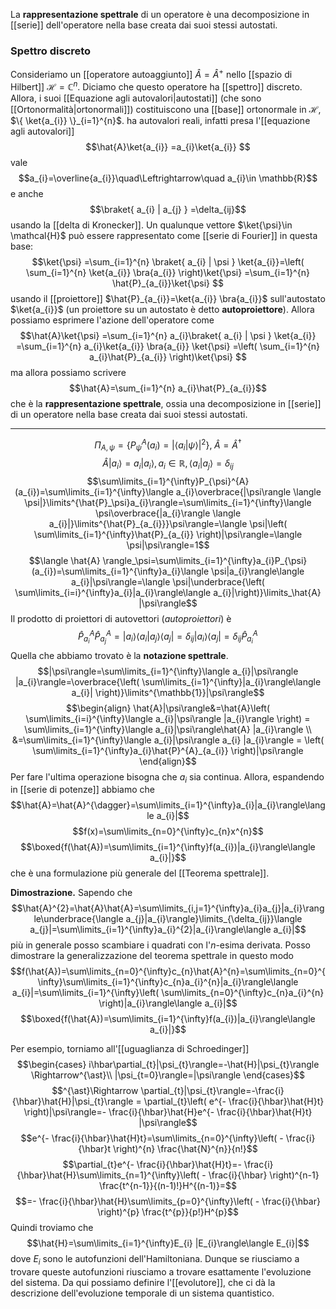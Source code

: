 La **rappresentazione spettrale** di un operatore è una decomposizione in [[serie]] dell'operatore nella base creata dai suoi stessi autostati.
### Spettro discreto
Consideriamo un [[operatore autoaggiunto]] $\hat{A}=\hat{A}^{+}$ nello [[spazio di Hilbert]] $\mathcal{H}=\mathbb{C}^{n}$. Diciamo che questo operatore ha [[spettro]] discreto. Allora, i suoi [[Equazione agli autovalori|autostati]] (che sono [[Ortonormalità|ortonormali]]) costituiscono una [[base]] ortonormale in $\mathcal{H}$, $\{ \ket{a_{i}} \}_{i=1}^{n}$. ha autovalori reali, infatti presa l'[[equazione agli autovalori]]
$$\hat{A}\ket{a_{i}} =a_{i}\ket{a_{i}} $$
vale
$$a_{i}=\overline{a_{i}}\quad\Leftrightarrow\quad a_{i}\in \mathbb{R}$$
e anche
$$\braket{ a_{i} | a_{j} } =\delta_{ij}$$
usando la [[delta di Kronecker]]. Un qualunque vettore $\ket{\psi}\in \mathcal{H}$ può essere rappresentato come [[serie di Fourier]] in questa base:
$$\ket{\psi} =\sum_{i=1}^{n} \braket{ a_{i} | \psi } \ket{a_{i}}=\left( \sum_{i=1}^{n} \ket{a_{i}} \bra{a_{i}}  \right)\ket{\psi} =\sum_{i=1}^{n} \hat{P}_{a_{i}}\ket{\psi}  $$
usando il [[proiettore]] $\hat{P}_{a_{i}}=\ket{a_{i}} \bra{a_{i}}$ sull'autostato $\ket{a_{i}}$ (un proiettore su un autostato è detto **autoproiettore**). Allora possiamo esprimere l'azione dell'operatore come
$$\hat{A}\ket{\psi} =\sum_{i=1}^{n} a_{i}\braket{ a_{i} | \psi } \ket{a_{i}} =\sum_{i=1}^{n} a_{i}\ket{a_{i}} \bra{a_{i}} \ket{\psi} =\left( \sum_{i=1}^{n} a_{i}\hat{P}_{a_{i}} \right)\ket{\psi} $$
ma allora possiamo scrivere
$$\hat{A}=\sum_{i=1}^{n} a_{i}\hat{P}_{a_{i}}$$
che è la **rappresentazione spettrale**, ossia una decomposizione in [[serie]] di un operatore nella base creata dai suoi stessi autostati.


---



$$\Pi_{A,\psi}=\{ P_{\psi}^{A}(a_{i})=|\langle a_{i}|\psi\rangle|^{2}\},\; \hat{A}=\hat{A}^{\dagger}$$
$$\hat{A}|a_{i}\rangle=a_{i}|a_{i}\rangle,a_{i}\in\mathbb{R},\langle a_{i}|a_{j}\rangle=\delta_{ij}$$
$$\sum\limits_{i=1}^{\infty}P_{\psi}^{A}(a_{i})=\sum\limits_{i=1}^{\infty}\langle a_{i}\overbrace{|\psi\rangle \langle \psi|}\limits^{\hat{P}_\psi}a_{i}\rangle=\sum\limits_{i=1}^{\infty}\langle \psi\overbrace{|a_{i}\rangle \langle a_{i}|}\limits^{\hat{P}_{a_{i}}}\psi\rangle=\langle \psi|\left( \sum\limits_{i=1}^{\infty}\hat{P}_{a_{i}} \right)|\psi\rangle=\langle \psi|\psi\rangle=1$$
$$\langle \hat{A} \rangle_\psi=\sum\limits_{i=1}^{\infty}a_{i}P_{\psi}(a_{i})=\sum\limits_{i=1}^{\infty}a_{i}\langle \psi|a_{i}\rangle\langle a_{i}|\psi\rangle=\langle \psi|\underbrace{\left( \sum\limits_{i=i}^{\infty}a_{i}|a_{i}\rangle\langle a_{i}|\right)}\limits_\hat{A} |\psi\rangle$$
Il prodotto di proiettori di autovettori (*autoproiettori*) è
$$\hat{P}_{a_{i}}^{A}\hat{P}^{A}_{a_{j}}=|a_{i}\rangle\langle a_{i}|a_{j}\rangle\langle a_{j} |=\delta_{ij}|a_{i}\rangle\langle a_{j}|=\delta_{ij}\hat{P}^{A}_{a_{i}}$$
Quella che abbiamo trovato è la **notazione spettrale**.
$$|\psi\rangle=\sum\limits_{i=1}^{\infty}\langle a_{i}|\psi\rangle |a_{i}\rangle=\overbrace{\left( \sum\limits_{i=1}^{\infty}|a_{i}\rangle\langle a_{i}| \right)}\limits^{\mathbb{1}}|\psi\rangle$$
$$\begin{align}
\hat{A}|\psi\rangle&=\hat{A}\left( \sum\limits_{i=i}^{\infty}\langle a_{i}|\psi\rangle |a_{i}\rangle \right) = \sum\limits_{i=1}^{\infty}\langle a_{i}|\psi\rangle\hat{A} |a_{i}\rangle \\
&=\sum\limits_{i=1}^{\infty}\langle a_{i}|\psi\rangle a_{i} |a_{i}\rangle = \left( \sum\limits_{i=1}^{\infty}a_{i}\hat{P}^{A}_{a_{i}} \right)|\psi\rangle
\end{align}$$
Per fare l'ultima operazione bisogna che $a_{i}$ sia continua. Allora, espandendo in [[serie di potenze]] abbiamo che
$$\hat{A}=\hat{A}^{\dagger}=\sum\limits_{i=1}^{\infty}a_{i}|a_{i}\rangle\langle a_{i}|$$
$$f(x)=\sum\limits_{n=0}^{\infty}c_{n}x^{n}$$
$$\boxed{f(\hat{A})=\sum\limits_{i=1}^{\infty}f(a_{i})|a_{i}\rangle\langle a_{i}|}$$
che è una formulazione più generale del [[Teorema spettrale]].

**Dimostrazione.**
Sapendo che
$$\hat{A}^{2}=\hat{A}\hat{A}=\sum\limits_{i,j=1}^{\infty}a_{i}a_{j}|a_{i}\rangle\underbrace{\langle a_{j}|a_{i}\rangle}\limits_{\delta_{ij}}\langle a_{j}|=\sum\limits_{i=1}^{\infty}a_{i}^{2}|a_{i}\rangle\langle a_{i}|$$
più in generale posso scambiare i quadrati con l'$n$-esima derivata. Posso dimostrare la generalizzazione del teorema spettrale in questo modo
$$f(\hat{A})=\sum\limits_{n=0}^{\infty}c_{n}\hat{A}^{n}=\sum\limits_{n=0}^{\infty}\sum\limits_{i=1}^{\infty}c_{n}a_{i}^{n}|a_{i}\rangle\langle a_{i}|=\sum\limits_{i=1}^{\infty}\left( \sum\limits_{n=0}^{\infty}c_{n}a_{i}^{n} \right)|a_{i}\rangle\langle a_{i}|$$
$$\boxed{f(\hat{A})=\sum\limits_{i=1}^{\infty}f(a_{i})|a_{i}\rangle\langle a_{i}|}$$

Per esempio, torniamo all'[[uguaglianza di Schroedinger]] 
$$\begin{cases}
i\hbar\partial_{t}|\psi_{t}\rangle=-\hat{H}|\psi_{t}\rangle \Rightarrow^{\ast}\\ 
|\psi_{t=0}\rangle=|\psi\rangle
\end{cases}$$
$$^{\ast}\Rightarrow \partial_{t}|\psi_{t}\rangle=-\frac{i}{\hbar}\hat{H}|\psi_{t}\rangle = \partial_{t}\left( e^{- \frac{i}{\hbar}\hat{H}t} \right)|\psi\rangle=- \frac{i}{\hbar}\hat{H}e^{- \frac{i}{\hbar}\hat{H}t} |\psi\rangle$$
$$e^{- \frac{i}{\hbar}\hat{H}t}=\sum\limits_{n=0}^{\infty}\left( - \frac{i}{\hbar}t \right)^{n} \frac{\hat{N}^{n}}{n!}$$
$$\partial_{t}e^{- \frac{i}{\hbar}\hat{H}t}=- \frac{i}{\hbar}\hat{H}\sum\limits_{n=1}^{\infty}\left( - \frac{i}{\hbar} \right)^{n-1} \frac{t^{n-1}}{(n-1)!}H^{(n-1)}=$$
$$=- \frac{i}{\hbar}\hat{H}\sum\limits_{p=0}^{\infty}\left( - \frac{i}{\hbar} \right)^{p} \frac{t^{p}}{p!}H^{p}$$
Quindi troviamo che
$$\hat{H}=\sum\limits_{i=1}^{\infty}E_{i} |E_{i}\rangle\langle E_{i}|$$
dove $E_{i}$ sono le autofunzioni dell'Hamiltoniana. Dunque se riusciamo a trovare queste autofunzioni riusciamo a trovare esattamente l'evoluzione del sistema. Da qui possiamo definire l'[[evolutore]], che ci dà la descrizione dell'evoluzione temporale di un sistema quantistico.